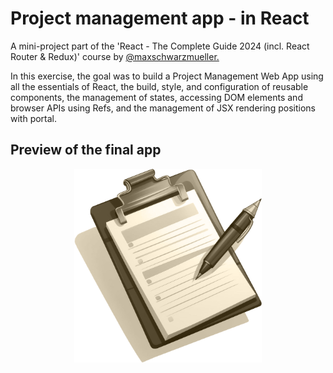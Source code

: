 # Project management app - in React

A mini-project part of the 'React - The Complete Guide 2024 (incl. React Router & Redux)' course by <a href='https://github.com/maxschwarzmueller'>@maxschwarzmueller.</a>

In this exercise, the goal was to build a Project Management Web App using all the essentials of React, the build, style, and configuration of reusable components, the management of states, accessing DOM elements and browser APIs using Refs, and the management of JSX rendering positions with portal.

## Preview of the final app

[Preview of the app]: #
<p align="center">
  <img width=300 heigth=300 src="https://github.com/juanp-ctrl/Project-Management-app-react/blob/main/public/logo.png" alt="Preview of the app"/>
</p>
